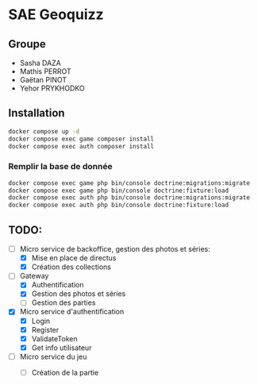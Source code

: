 # SAE Geoquizz
## Groupe
- Sasha DAZA
- Mathis PERROT
- Gaëtan PINOT
- Yehor PRYKHODKO

## Installation

```bash
docker compose up -d
docker compose exec game composer install
docker compose exec auth composer install
```

### Remplir la base de donnée

```bash
docker compose exec game php bin/console doctrine:migrations:migrate
docker compose exec game php bin/console doctrine:fixture:load
docker compose exec auth php bin/console doctrine:migrations:migrate
docker compose exec auth php bin/console doctrine:fixture:load
```


## TODO:
- [ ] Micro service de backoffice, gestion des photos et séries:
	- [x] Mise en place de directus
	- [x] Création des collections
- [ ] Gateway
	- [x] Authentification
	- [x] Gestion des photos et séries
	- [ ] Gestion des parties
- [x] Micro service d'authentification
	- [x] Login
	- [x] Register
	- [x] ValidateToken
    - [x] Get info utilisateur
- [ ] Micro service du jeu	
	- [ ] Création de la partie


